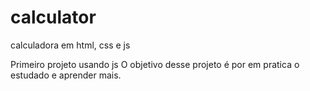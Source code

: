 # calculator
 calculadora em html, css e js

 Primeiro projeto usando js
 O objetivo desse projeto é por em pratica o estudado e aprender mais.
